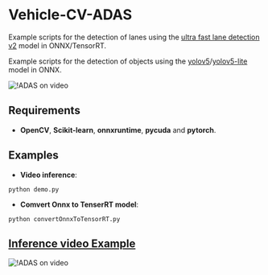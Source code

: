 # Vehicle-CV-ADAS
Example scripts for the detection of lanes using the [ultra fast lane detection v2](https://github.com/cfzd/Ultra-Fast-Lane-Detection-v2) model in ONNX/TensorRT.

Example scripts for the detection of objects using the [yolov5](https://github.com/ultralytics/yolov5)/[yolov5-lite](https://github.com/ppogg/YOLOv5-Lite) model in ONNX.

![!ADAS on video](https://github.com/jason-li-831202/Vehicle-CV-ADAS/blob/master/TrafficLaneDetector/temp/pic/demo.JPG)


## Requirements

 * **OpenCV**, **Scikit-learn**, **onnxruntime**, **pycuda** and **pytorch**. 
 
## Examples
  * **Video inference**:
 
 ```
 python demo.py
 ```

   * **Comvert Onnx to TenserRT model**:
 
 ```
 python convertOnnxToTensorRT.py
 ```
 
## [Inference video Example](https://www.youtube.com/watch?v=CHO0C1z5EWE) 
![!ADAS on video](https://github.com/jason-li-831202/Vehicle-CV-ADAS/blob/master/TrafficLaneDetector/temp/demo.gif)
